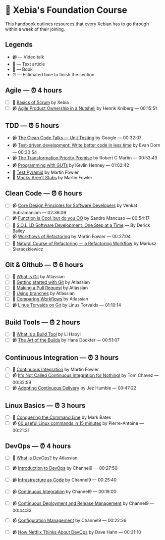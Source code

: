 # :book: Xebia's Foundation Course

This handbook outlines resources that every Xebian has to go through within a week of their joining.

## Legends

* :video_camera: — Video talk
* :newspaper: — Text article
* :blue_book: — Book
* :alarm_clock: — Estimated time to finish the section

## Agile — :alarm_clock: 4 hours

- [ ] :blue_book: [Basics of Scrum](./content/scrum.pdf) by Xebia 
- [ ] :video_camera: [Agile Product Ownership in a Nutshell](https://www.youtube.com/watch?v=502ILHjX9EE) by Henrik Kniberg — 00:15:51

## TDD — ⏰ 5 hours

- 📹 [The Clean Code Talks — Unit Testing](https://www.youtube.com/watch?v=wEhu57pih5w) by Google — 00:32:07
- 📹 [Test-driven development: Write better code in less time](https://www.youtube.com/watch?v=HhwElTL-mdI) by Evan Dorn — 00:30:54
- 📹 [The Transformation Priority Premise](https://www.youtube.com/watch?v=B93QezwTQpI) by Robert C Martin — 00:53:43
- 📹 [Programming with GUTs](https://www.infoq.com/presentations/testing-communication) by Kevlin Henney — 01:02:42
- 📰 [Test Pyramid](https://martinfowler.com/bliki/TestPyramid.html) by Martin Fowler
- 📰 [Mocks Aren't Stubs](https://martinfowler.com/articles/mocksArentStubs.html) by Martin Fowler

## Clean Code — ⏰ 6 hours

- [ ] 📹 [Core Design Principles for Software Developers](https://www.youtube.com/watch?v=llGgO74uXMI) by Venkat Subramaniam — 02:36:09
- [ ] 📹 [Function is Cool, but do you OO](https://www.youtube.com/watch?v=oiFYPAel-KY) by Sandro Mancuso — 00:54:17
- [ ] 📰 [S.O.L.I.D Software Development, One Step at a Time](http://www.codemag.com/article/1001061) — By Derick Bailey
- [ ] 📹 [Workflows of Refactoring](https://www.youtube.com/watch?v=vqEg37e4Mkw) by Martin Fowler — 00:27:04
- [ ] 📰 [Natural Course of Refactoring — a Refactoring Workflow](https://www.infoq.com/articles/natural-course-refactoring) by Mariusz Sieraczkiewicz

## Git & Github — :alarm_clock: 6 hours

- [ ] :newspaper: [What is Git](https://www.atlassian.com/git/tutorials/what-is-git) by Atlassian
- [ ] :newspaper: [Getting started with Git](https://www.atlassian.com/git/tutorials/setting-up-a-repository) by Atlassian
- [ ] :newspaper: [Making a Pull Request](https://www.atlassian.com/git/tutorials/making-a-pull-request) by Atlassian
- [ ] :newspaper: [Using branches](https://www.atlassian.com/git/tutorials/using-branches) by Atlassian
- [ ] :newspaper: [Comparing Workflows](https://www.atlassian.com/git/tutorials/comparing-workflows) by Atlassian
- [ ] :video_camera: [Linus Torvalds on Git](https://www.youtube.com/watch?v=idLyobOhtO4) by Linus Torvalds — 01:10:14

## Build Tools — ⏰ 2 hours

- [ ] 📰 [What is a Build Tool](http://www.lihaoyi.com/post/WhatsinaBuildTool.html) by Li Haoyi
- [ ] 📹 [The Art of the Builds](https://www.infoq.com/presentations/build-system-concepts) by Hans Dockter — 00:51:07

## Continuous Integration — :alarm_clock: 3 hours

- [ ] :newspaper: [Continuous Integration](https://martinfowler.com/articles/continuousIntegration.html) by Martin Fowler
- [ ] :video_camera: [It's Not Called Continuous Integration for Nothing!](https://www.youtube.com/watch?v=d0bMF2IlOA0) by Tom Chavez  — 00:32:59
- [ ] 📹 [Adopting Continuous Delivery](https://vimeo.com/68320415) by Jez Humble — 00:47:22

## Linux Basics — ⏰ 3 hours

- [ ] 📘 [Conquering the Command Line](http://conqueringthecommandline.com/book/frontmatter) by Mark Bates
- [ ] 📹 [60 useful Linux commands in 15 minutes](https://www.youtube.com/watch?v=JfCK8OqgmSY) by Pierre-Antoine — 00:21:31

## DevOps — :alarm_clock: 4 hours

- [ ] 📰 [What is DevOps?](https://www.atlassian.com/devops) by Atlassian

- [ ] :video_camera: [Introduction to DevOps](https://channel9.msdn.com/Series/DevOps-Fundamentals/Introduction-to-DevOps) by Channel9 — 00:27:50

- [ ] :video_camera: [Infrastructure as Code](https://channel9.msdn.com/Series/DevOps-Fundamentals/Infrastructure-as-Code) by Channel9 — 00:25:40

- [ ] :video_camera: [Continuous Integration](https://channel9.msdn.com/Series/DevOps-Fundamentals/Continuous-Integration) by Channel9 — 00:19:00

- [ ] :video_camera: [Continuous Deployment and Release Management](https://channel9.msdn.com/Series/DevOps-Fundamentals/Continuous-Deployment-and-Release-Management) by Channel9 — 00:44:33

- [ ] :video_camera: [Configuration Management](https://channel9.msdn.com/Series/DevOps-Fundamentals/Configuration-Management) by Channel9 — 00:22:36

- [ ] :video_camera: [How Netflix Thinks About DevOps](https://www.youtube.com/watch?v=HmM4V33ReCw) by Dave Hahn — 00:31:10

      ​


